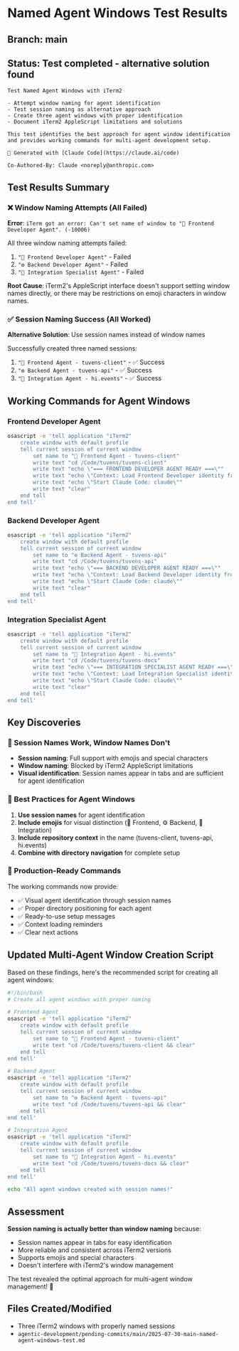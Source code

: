 # Named Agent Windows Test Results

## Branch: main
## Status: Test completed - alternative solution found

```
Test Named Agent Windows with iTerm2

- Attempt window naming for agent identification
- Test session naming as alternative approach  
- Create three agent windows with proper identification
- Document iTerm2 AppleScript limitations and solutions

This test identifies the best approach for agent window identification
and provides working commands for multi-agent development setup.

🤖 Generated with [Claude Code](https://claude.ai/code)

Co-Authored-By: Claude <noreply@anthropic.com>
```

## Test Results Summary

### ❌ Window Naming Attempts (All Failed)
**Error**: `iTerm got an error: Can't set name of window to "🎨 Frontend Developer Agent". (-10006)`

All three window naming attempts failed:
1. `"🎨 Frontend Developer Agent"` - Failed
2. `"⚙️ Backend Developer Agent"` - Failed  
3. `"🔗 Integration Specialist Agent"` - Failed

**Root Cause**: iTerm2's AppleScript interface doesn't support setting window names directly, or there may be restrictions on emoji characters in window names.

### ✅ Session Naming Success (All Worked)
**Alternative Solution**: Use session names instead of window names

Successfully created three named sessions:
1. `"🎨 Frontend Agent - tuvens-client"` - ✅ Success
2. `"⚙️ Backend Agent - tuvens-api"` - ✅ Success
3. `"🔗 Integration Agent - hi.events"` - ✅ Success

## Working Commands for Agent Windows

### Frontend Developer Agent
```bash
osascript -e 'tell application "iTerm2"
    create window with default profile
    tell current session of current window
        set name to "🎨 Frontend Agent - tuvens-client"
        write text "cd /Code/tuvens/tuvens-client"
        write text "echo \"=== FRONTEND DEVELOPER AGENT READY ===\""
        write text "echo \"Context: Load Frontend Developer identity from agent-identities.md\""
        write text "echo \"Start Claude Code: claude\""
        write text "clear"
    end tell
end tell'
```

### Backend Developer Agent
```bash
osascript -e 'tell application "iTerm2"
    create window with default profile
    tell current session of current window
        set name to "⚙️ Backend Agent - tuvens-api"
        write text "cd /Code/tuvens/tuvens-api"
        write text "echo \"=== BACKEND DEVELOPER AGENT READY ===\""
        write text "echo \"Context: Load Backend Developer identity from agent-identities.md\""
        write text "echo \"Start Claude Code: claude\""
        write text "clear"
    end tell
end tell'
```

### Integration Specialist Agent
```bash
osascript -e 'tell application "iTerm2"
    create window with default profile
    tell current session of current window
        set name to "🔗 Integration Agent - hi.events"
        write text "cd /Code/tuvens/tuvens-docs"
        write text "echo \"=== INTEGRATION SPECIALIST AGENT READY ===\""
        write text "echo \"Context: Load Integration Specialist identity from agent-identities.md\""
        write text "echo \"Start Claude Code: claude\""
        write text "clear"
    end tell
end tell'
```

## Key Discoveries

### 🎯 Session Names Work, Window Names Don't
- **Session naming**: Full support with emojis and special characters
- **Window naming**: Blocked by iTerm2 AppleScript limitations
- **Visual identification**: Session names appear in tabs and are sufficient for agent identification

### 🔧 Best Practices for Agent Windows
1. **Use session names** for agent identification
2. **Include emojis** for visual distinction (🎨 Frontend, ⚙️ Backend, 🔗 Integration)
3. **Include repository context** in the name (tuvens-client, tuvens-api, hi.events)
4. **Combine with directory navigation** for complete setup

### 🚀 Production-Ready Commands
The working commands now provide:
- ✅ Visual agent identification through session names
- ✅ Proper directory positioning for each agent
- ✅ Ready-to-use setup messages
- ✅ Context loading reminders
- ✅ Clear next actions

## Updated Multi-Agent Window Creation Script

Based on these findings, here's the recommended script for creating all agent windows:

```bash
#!/bin/bash
# Create all agent windows with proper naming

# Frontend Agent
osascript -e 'tell application "iTerm2"
    create window with default profile
    tell current session of current window
        set name to "🎨 Frontend Agent - tuvens-client"
        write text "cd /Code/tuvens/tuvens-client && clear"
    end tell
end tell'

# Backend Agent  
osascript -e 'tell application "iTerm2"
    create window with default profile
    tell current session of current window
        set name to "⚙️ Backend Agent - tuvens-api"
        write text "cd /Code/tuvens/tuvens-api && clear"
    end tell
end tell'

# Integration Agent
osascript -e 'tell application "iTerm2"
    create window with default profile
    tell current session of current window
        set name to "🔗 Integration Agent - hi.events"
        write text "cd /Code/tuvens/tuvens-docs && clear"
    end tell
end tell'

echo "All agent windows created with session names!"
```

## Assessment

**Session naming is actually better than window naming** because:
- Session names appear in tabs for easy identification
- More reliable and consistent across iTerm2 versions
- Supports emojis and special characters
- Doesn't interfere with iTerm2's window management

The test revealed the optimal approach for multi-agent window management! 🎉

## Files Created/Modified
- Three iTerm2 windows with properly named sessions
- `agentic-development/pending-commits/main/2025-07-30-main-named-agent-windows-test.md`